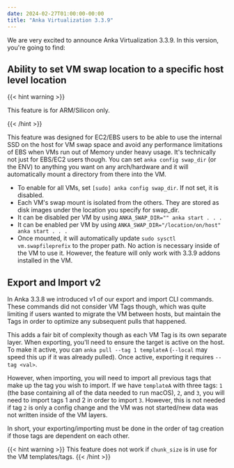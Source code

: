 ```yaml
---
date: 2024-02-27T01:00:00-00:00
title: "Anka Virtualization 3.3.9"
---
```


We are very excited to announce Anka Virtualization 3.3.9. In this version, you're going to find:

## Ability to set VM swap location to a specific host level location

{{< hint warning >}}

This feature is for ARM/Silicon only.

{{< /hint >}}

This feature was designed for EC2/EBS users to be able to use the internal SSD on the host for VM swap space and avoid any performance limitations of EBS when VMs run out of Memory under heavy usage. It's technically not just for EBS/EC2 users though. You can set `anka config swap_dir` (or the ENV) to anything you want on any arch/hardware and it will automatically mount a directory from there into the VM.

- To enable for all VMs, set `[sudo] anka config swap_dir`. If not set, it is disabled.
- Each VM's swap mount is isolated from the others. They are stored as disk images under the location you specify for swap_dir.
- It can be disabled per VM by using `ANKA_SWAP_DIR="" anka start . . .`
- It can be enabled per VM by using `ANKA_SWAP_DIR="/location/on/host" anka start . . .`
- Once mounted, it will automatically update `sudo sysctl vm.swapfileprefix` to the proper path. No action is necessary inside of the VM to use it. However, the feature will only work with 3.3.9 addons installed in the VM.

## Export and Import v2

In Anka 3.3.8 we introduced v1 of our export and import CLI commands. These commands did not consider VM Tags though, which was quite limiting if users wanted to migrate the VM between hosts, but maintain the Tags in order to optimize any subsequent pulls that happened.

This adds a fair bit of complexity though as each VM Tag is its own separate layer. When exporting, you'll need to ensure the target is active on the host. To make it active, you can `anka pull --tag 1 templateA` (`--local` may speed this up if it was already pulled). Once active, exporting it requires `--tag <val>`.

However, when importing, you will need to import all previous tags that make up the tag you wish to import. If we have `templateA` with three tags: `1` (the base containing all of the data needed to run macOS), `2`, and `3`, you will need to import tags 1 and 2 in order to import `3`. However, this is not needed if tag `2` is only a config change and the VM was not started/new data was not written inside of the VM layers.

In short, your exporting/importing must be done in the order of tag creation if those tags are dependent on each other.

{{< hint warning >}}
This feature does not work if `chunk_size` is in use for the VM templates/tags.
{{< /hint >}}
